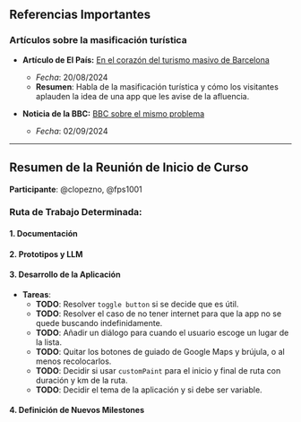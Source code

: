 ## Referencias Importantes

### Artículos sobre la masificación turística

- **Artículo de El País:**
  [En el corazón del turismo masivo de Barcelona](https://elpais.com/espana/catalunya/2024-08-20/en-el-corazon-del-turismo-masivo-de-barcelona-que-el-park-guell-este-lleno-demuestra-que-hay-que-verlo.html)
  - *Fecha*: 20/08/2024
  - **Resumen**: Habla de la masificación turística y cómo los visitantes aplauden la idea de una app que les avise de la afluencia.

- **Noticia de la BBC:**
  [BBC sobre el mismo problema](https://www.bbc.com/news/articles/clyn5l20z72o)
  - *Fecha*: 02/09/2024

---

## Resumen de la Reunión de Inicio de Curso

**Participante**: @clopezno, @fps1001

### Ruta de Trabajo Determinada:

#### 1. Documentación


#### 2. Prototipos y LLM

#### 3. Desarrollo de la Aplicación

- **Tareas**:
  - **TODO**: Resolver `toggle button` si se decide que es útil.
  - **TODO**: Resolver el caso de no tener internet para que la app no se quede buscando indefinidamente.
  - **TODO**: Añadir un diálogo para cuando el usuario escoge un lugar de la lista.
  - **TODO**: Quitar los botones de guiado de Google Maps y brújula, o al menos recolocarlos.
  - **TODO**: Decidir si usar `customPaint` para el inicio y final de ruta con duración y km de la ruta.
  - **TODO**: Decidir el tema de la aplicación y si debe ser variable.

#### 4. Definición de Nuevos Milestones


